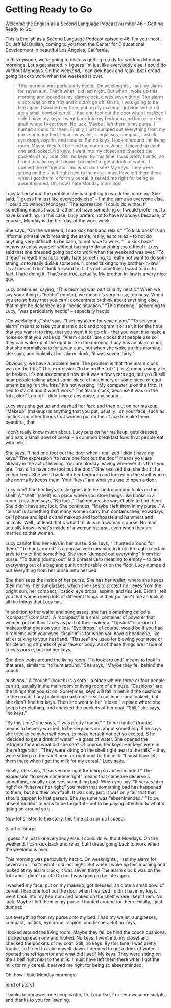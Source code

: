 # Getting Ready to Go

Welcome the English as a Second Language Podcast nu mber 46 – Getting Ready to Go.

This is English as a Second Language Podcast episod e 46. I'm your host, Dr. Jeff McQuillan, coming to you from the Center for E ducational Development in beautiful Los Angeles, California.

In this episode, we're going to discuss getting rea dy for work on Monday mornings. Let's get started.  > I guess I'm just like everybody else. I could do wi thout Mondays. On the weekend, I can kick back and relax, but I dread going back to work when the weekend is over.
> This morning was particularly hectic. On weeknights , I set my alarm for seven a.m. That's what I did last night. But when I woke up this morning and looked at my alarm clock, it was seven thirty! The alarm cloc k was on the fritz and it didn't go off. Oh no, I was going to be late again.
> I washed my face, put on my makeup, got dressed, an d ate a small bowl of cereal. I had one foot out the door when I realized  I didn't have my keys. I went back into my bedroom and looked on the shelf where I kept them. No luck. Maybe I left them in my purse. I hunted around for them. Finally, I just dumped out everything from my purse onto my bed. I had my wallet, sunglasses, compact, lipstick, eye drops, aspirin, and tissues.  But no keys.
> I looked around the living room. Maybe they fell be hind the couch cushions. I picked up each one and looked. No keys. I went into  my closet and checked the pockets of my coat. Still, no keys. By this time, I  was pretty frantic, so I tried to calm myself down. I decided to get a drink of water . I opened the refrigerator and what did I see? My keys. They were sitting on the s helf right next to the milk. I must have left them there when I got the milk for m y cereal. It served me right for being so absentminded.
> Oh, how I hate Monday mornings!

Lucy talked about the problem she had getting to wo rk this morning. She said, “I guess I'm just like everybody else” – I'm the same as everyone else. “I could do without Mondays.” The expression “I could do withou t” something means I would rather not have something or I would prefer not to have something. In this case, Lucy prefers not to have Mondays because, of course , Monday is the first day of the work week.

She says, “On the weekend, I can kick back and rela x.” “To kick back” is an informal phrasal verb meaning the same, really, as to relax – to not do anything very difficult, to be calm, to not have to work. “T o kick back” means to enjoy yourself without having to do anything too difficul t. Lucy said that she dreaded going back to work when the weekend was over. “To d read” (dread) means to really hate something, to really not want to do som ething, or to really dislike someone. “I dread talking to my brother-in-law.” Th at means I don't look forward to it. It's not something I want to do. In fact, I hate doing it. That’s not true, actually. My brother-in-law is a very nice guy.

Lucy continues, saying, “This morning was particula rly hectic.” When we say something is “hectic” (hectic), we mean it’s very b usy, too busy. When you are so busy that you can't concentrate or think about anyt hing else, that might be described as a “hectic situation.” “This morning,” according to Lucy, “was particularly hectic” – especially hectic.

“On weeknights,” she says, “I set my alarm for seve n a.m.” “To set your alarm” means to take your alarm clock and program it or se t it for the hour that you want it to ring, that you want it to go off – that you want it to make a noise so that you wake up. “Alarm clocks” are clocks that people use so they can wake up at the right time in the morning. Lucy has an alarm clock that she normally sets for seven a.m., but when she woke up this morning, she says, and looked at her alarm clock, “it was seven thirty.”

Obviously, we have a problem here. The problem is that “the alarm clock was on the fritz.” This expression “to be on the fritz” (f ritz) means simply to be broken. It's not as common now as it was a few years ago, but yo u'll still hear people talking about some piece of machinery or some piece of equi pment being “on the fritz.” It's not working. “My computer is on the fritz. I t ried to start it and it won't work.” The alarm clock, because it was on the fritz, didn' t go off – didn't make any noise, any sound.

Lucy says she got up and washed her face and then p ut on her makeup. “Makeup” (makeup) is anything that you put, usually , on your face, such as lipstick and other things that women put on their f ace to make them beautiful, that

I don't really know much about. Lucy puts on her ma keup, gets dressed, and eats a small bowl of cereal – a common breakfast food th at people eat with milk.

She says, “I had one foot out the door when I reali zed I didn't have my keys.” The expression “to have one foot out the door” means yo u are already in the act of leaving. You are already leaving wherever it is tha t you are. That's “to have one foot out the door.” She realized that she didn't ha ve her keys. She went back into her bedroom and looked on the shelf where she norma lly keeps them. Your “keys” are what you use to open a door.

Lucy can't find her keys so she goes into her bedro om and looks on the shelf. A “shelf” (shelf) is a place where you store things l ike books in a room. Lucy then says, “No luck.” That means she wasn't able to find  them. She didn't have any luck. She continues, “Maybe I left them in my purse .” A “purse” is something that many women carry that contains their, nowadays, cel l phone and lipstick and makeup and toothpaste and hammers and animals. Well , at least that's what I think is in a woman's purse. No man actually knows what's inside of a woman's purse, even when they are married to that woman.

Lucy cannot find her keys in her purse. She says, “ I hunted around for them.” “To hunt around” is a phrasal verb meaning to look thro ugh a certain area to try to find something. She then “dumped out everything” fr om her purse. “To dump (dump) out” is a phrasal verb meaning to empty – to  take everything out of a bag and put it on the table or on the floor. Lucy dumpe d out everything from her purse onto her bed.

She then sees the inside of her purse. She has her wallet, where she keeps their money; her sunglasses, which she uses to protect he r eyes from the bright sun; her compact, lipstick, eye drops, aspirin, and tiss ues. Didn't I tell you that women keep lots of different things in their purses? I me an look at all the things that Lucy has.

In addition to her wallet and sunglasses, she has s omething called a “compact” (compact). A “compact” is a small container of powd er that women put on their faces as part of their makeup. “Lipstick” is a kind  of makeup that goes on your lips. “Eye drops,” of course, would be if you had p roblems with your eyes. “Aspirin” is for when you have a headache, like aft er talking to your husband. “Tissues” are used for blowing your nose or for cle aning off parts of your face or body. All of these things are inside of Lucy's purs e, but not her keys.

She then looks around the living room. “To look aro und” means to look in that area, similar to “to hunt around.” She says, “Maybe  they fell behind the couch

cushions.” A “couch” (couch) is a sofa – a place wh ere three or four people can sit, usually in the main room or living room of a h ouse. “Cushions” are the things that you sit on. Sometimes, keys will fall in behin d the cushions in the couch. Lucy picked up each one – each cushion – and looked , but she didn't find her keys. Then she went to her “closet,” a place where she keeps her clothing, and checked the pockets of her coat. “Still,” she says,  “no keys.”

“By this time,” she says, “I was pretty frantic.” “ To be frantic” (frantic) means to be very worried, to be very nervous about something. S he says she tried to calm herself down, to make herself not get so excited. S he “decided to get a drink of water” – a glass of water. She opened the refrigera tor and what did she see? Of course, her keys. Her keys were in the refrigerator . “They were sitting on the shelf right next to the milk” – they were sitting o n the shelf near, or right next to, the milk. “I must have left them there when I got the milk for my cereal,” Lucy says.

Finally, she says, “It served me right for being so  absentminded.” The expression “to serve someone right” means that someone deserve s something, usually deserves something bad. When you say, “It serves hi m right” or “It serves her right,” you mean that something bad has happened to  them, but it's their own fault. It was only just. It was only fair that that  should happen to that person. She says she was “absentminded.” “To be absentminded” m eans to be forgetful – not to be paying attention to what's going on around yo u.

Now let's listen to the story, this time at a norma l speed.

[start of story]

I guess I'm just like everybody else. I could do wi thout Mondays. On the weekend, I can kick back and relax, but I dread going back to work when the weekend is over.

This morning was particularly hectic. On weeknights , I set my alarm for seven a.m. That's what I did last night. But when I woke up this morning and looked at my alarm clock, it was seven thirty! The alarm cloc k was on the fritz and it didn't go off. Oh no, I was going to be late again.

I washed my face, put on my makeup, got dressed, an d ate a small bowl of cereal. I had one foot out the door when I realized  I didn't have my keys. I went back into my bedroom and looked on the shelf where I kept them. No luck. Maybe I left them in my purse. I hunted around for them. Finally, I just dumped

out everything from my purse onto my bed. I had my wallet, sunglasses, compact, lipstick, eye drops, aspirin, and tissues.  But no keys.

I looked around the living room. Maybe they fell be hind the couch cushions. I picked up each one and looked. No keys. I went into  my closet and checked the pockets of my coat. Still, no keys. By this time, I  was pretty frantic, so I tried to calm myself down. I decided to get a drink of water . I opened the refrigerator and what did I see? My keys. They were sitting on the s helf right next to the milk. I must have left them there when I got the milk for m y cereal. It served me right for being so absentminded.

Oh, how I hate Monday mornings!

[end of story]

Thanks to our awesome scriptwriter, Dr. Lucy Tse, f or her awesome scripts, and thanks to you for listening.



